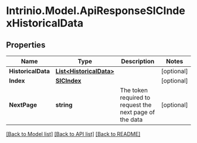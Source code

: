# Intrinio.Model.ApiResponseSICIndexHistoricalData
## Properties

Name | Type | Description | Notes
------------ | ------------- | ------------- | -------------
**HistoricalData** | [**List&lt;HistoricalData&gt;**](HistoricalData.md) |  | [optional] 
**Index** | [**SICIndex**](SICIndex.md) |  | [optional] 
**NextPage** | **string** | The token required to request the next page of the data | [optional] 

[[Back to Model list]](../README.md#documentation-for-models) [[Back to API list]](../README.md#documentation-for-api-endpoints) [[Back to README]](../README.md)

